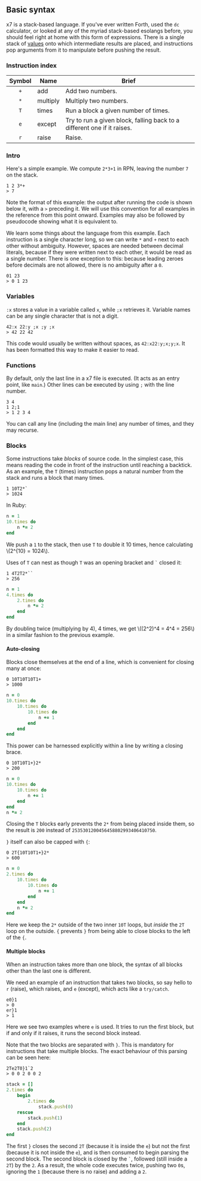 ## Basic syntax

x7 is a stack-based language. If you've ever written Forth, used the `dc` calculator, or looked at any of the myriad stack-based esolangs before, you should feel right at home with this form of expressions.
There is a single stack of [values](types.md) onto which intermediate results are placed, and instructions pop arguments from it to manipulate before pushing the result. 

### Instruction index
| Symbol | Name | Brief |
:-: | - | -
`+` | add      | Add two numbers.
`*` | multiply | Multiply two numbers.
`T` | times    | Run a block a given number of times.
`e` | except   | Try to run a given block, falling back to a different one if it raises.
`r` | raise    | Raise.

### Intro
Here's a simple example. We compute `2*3+1` in RPN, leaving the number `7` on the stack.
```x7
1 2 3*+
> 7
```
Note the format of this example: the output after running the code is shown below it, with a `>` preceding it.
We will use this convention for all examples in the reference from this point onward. Examples may also be followed by pseudocode showing what it is equivalent to.

We learn some things about the language from this example. Each instruction is a single character long, so we can write `*` and `+` next to each other without ambiguity. However,
spaces are needed between decimal literals, because if they were written next to each other, it would be read as a single number. There is one exception to this: because
leading zeroes before decimals are not allowed, there is no ambiguity after a `0`.
```x7
01 23
> 0 1 23
```

### Variables
`:x` stores a value in a variable called `x`, while `;x` retrieves it. Variable names can be any single character that is not a digit.
```x7
42:x 22:y ;x ;y ;x
> 42 22 42
```
This code would usually be written without spaces, as `42:x22:y;x;y;x`. It has been formatted this way to make it easier to read.

### Functions
By default, only the last line in a x7 file is executed. (It acts as an entry point, like `main`.) Other lines can be executed by using `;` with the line number.
```x7
3 4
1 2;1
> 1 2 3 4
```
You can call any line (including the main line) any number of times, and they may recurse.

### Blocks
Some instructions take *blocks* of source code. In the simplest case, this means reading the code in front of the instruction until reaching a backtick.
As an example, the `T` (times) instruction pops a natural number from the stack and runs a block that many times.

```x7
1 10T2*`
> 1024
```
In Ruby:
```ruby
n = 1
10.times do
    n *= 2
end
```

We push a `1` to the stack, then use `T` to double it 10 times, hence calculating \\(2^{10} = 1024\\).

Uses of `T` can nest as though `T` was an opening bracket and `` ` `` closed it:
```x7
1 4T2T2*``
> 256
```
```ruby
n = 1
4.times do
    2.times do
        n *= 2
    end
end
```

By doubling twice (multiplying by 4), 4 times, we get \\((2^2)^4 = 4^4 = 256\\) in a similar fashion to the previous example.

#### Auto-closing
Blocks close themselves at the end of a line, which is convenient for closing many at once:
```x7
0 10T10T10T1+
> 1000
```
```ruby
n = 0
10.times do
    10.times do
        10.times do
            n += 1
        end
    end
end
```

This power can be harnessed explicitly within a line by writing a closing brace.
```x7
0 10T10T1+}2*
> 200
```
```ruby
n = 0
10.times do
    10.times do
        n += 1
    end
end
n *= 2
```
Closing the `T` blocks early prevents the `2*` from being placed inside them, so the result is `200` instead of `2535301200456458802993406410750`.

`}` itself can also be capped with `{`:
```x7
0 2T{10T10T1+}2*
> 600
```
```ruby
n = 0
2.times do
    10.times do
        10.times do
            n += 1
        end
    end
    n *= 2
end
```
Here we keep the `2*` outside of the two inner `10T` loops, but *inside* the `2T` loop on the outside. `{` prevents `}` from being able to close blocks to the left of the `{`.

#### Multiple blocks
When an instruction takes more than one block, the syntax of all blocks other than the last one is different.

We need an example of an instruction that takes two blocks, so say hello to `r` (raise), which raises, and `e` (except), which acts like a `try/catch`.
```x7
e0}1
> 0
er}1
> 1
```
Here we see two examples where `e` is used. It tries to run the first block, but if and only if it raises, it runs the second block instead.

Note that the two blocks are separated with `}`. This is mandatory for instructions that take multiple blocks. The exact behaviour of this parsing can be seen here:
```x7
2Te2T0}1`2
> 0 0 2 0 0 2
```
```ruby
stack = []
2.times do
    begin
        2.times do
            stack.push(0)
    rescue
        stack.push(1)
    end
    stack.push(2)
end
```

The first `}` closes the second `2T` (because it is inside the `e`) but not the first (because it is not inside the `e`), and is then consumed to begin parsing the second block.
The second block is closed by the `` ` ``, followed (still inside a `2T`) by the `2`. As a result, the whole code executes twice, pushing two `0`s, ignoring the `1` (because there is no raise)
and adding a `2`.
